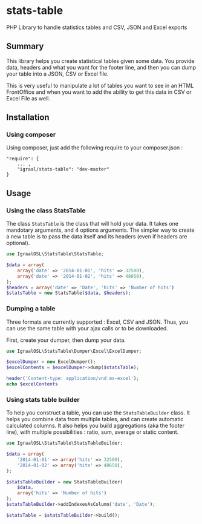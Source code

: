 stats-table
===========

PHP Library to handle statistics tables and CSV, JSON and Excel exports

Summary
-------

This library helps you create statistical tables given some data. You provide data, headers and what you want for the footer line, and then you can dump your table into a JSON, CSV or Excel file.

This is very useful to manipulate a lot of tables you want to see in an HTML FrontOffice and when you want to add the ability to get this data in CSV or Excel File as well.

Installation
------------

### Using composer

Using composer, just add the following require to your composer.json :

    "require": {
        ... ,
        "igraal/stats-table": "dev-master"
    }

Usage
-----

### Using the class StatsTable

The class `StatsTable` is the class that will hold your data. It takes one mandotary arguments, and 4 options arguments. The simpler way to create a new table is to pass the data itself and its headers (even if headers are optional).

```php
use IgraalOSL\StatsTable\StatsTable;

$data = array(
    array('date' => '2014-01-01', 'hits' => 32500),
    array('date' => '2014-01-02', 'hits' => 48650),
);
$headers = array('date' => 'Date', 'hits' => 'Number of hits')
$statsTable = new StatsTable($data, $headers);
```

### Dumping a table

Three formats are currently supported : Excel, CSV and JSON. Thus, you can use the same table with your ajax calls or to be downloaded.

First, create your dumper, then dump your data.

```php
use IgraalOSL\StatsTable\Dumper\Excel\ExcelDumper;

$excelDumper = new ExcelDumper();
$excelContents = $excelDumper->dump($statsTable);

header('Content-type: application/vnd.ms-excel');
echo $excelContents
```

### Using stats table builder

To help you construct a table, you can use the `StatsTableBuilder` class. It helps you combine data from multiple tables, and can create automatic calculated columns. It also helps you build aggregations (aka the footer line), with multiple possibilities : ratio, sum, average or static content.

```php
use IgraalOSL\StatsTable\StatsTableBuilder;

$data = array(
    '2014-01-01' => array('hits' => 32500),
    '2014-01-02' => array('hits' => 48650),
);

$statsTableBuilder = new StatsTableBuilder(
    $data,
    array('hits' => 'Number of hits')
);
$statsTableBuilder->addIndexesAsColumn('date', 'Date');

$statsTable = $statsTableBuilder->build();
```
